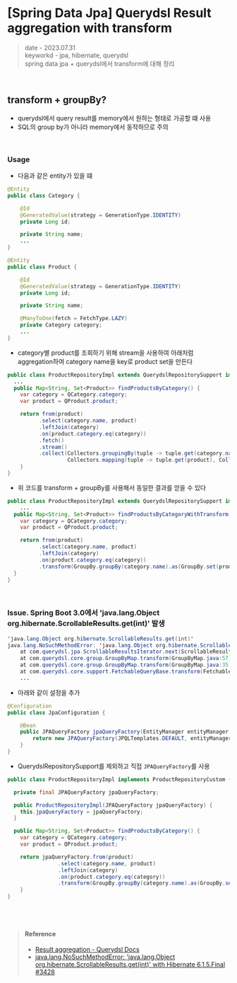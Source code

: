 # [Spring Data Jpa] Querydsl Result aggregation with transform
> date - 2023.07.31  
> keyworkd - jpa, hibernate, querydsl  
> spring data jpa + querydsl에서 transform에 대해 정리  

<br>

## transform + groupBy?
* querydsl에서 query result를 memory에서 원하는 형태로 가공할 떄 사용
* SQL의 group by가 아니라 memory에서 동작하므로 주의

<br>

### Usage
* 다음과 같은 entity가 있을 떄
```java
@Entity
public class Category {

    @Id
    @GeneratedValue(strategy = GenerationType.IDENTITY)
    private Long id;

    private String name;
    ...
}
```
```java
@Entity
public class Product {

    @Id
    @GeneratedValue(strategy = GenerationType.IDENTITY)
    private Long id;

    private String name;

    @ManyToOne(fetch = FetchType.LAZY)
    private Category category;
    ...
}
```

* category별 product를 조회하기 위해 stream을 사용하여 아래처럼 aggregation하여 category name을 key로 product set을 만든다
```java
public class ProductRepositoryImpl extends QuerydslRepositorySupport implements ProductRepositoryCustom {
  ...
  public Map<String, Set<Product>> findProductsByCategory() {
    var category = QCategory.category;
    var product = QProduct.product;

    return from(product)
          .select(category.name, product)
          .leftJoin(category)
          .on(product.category.eq(category))
          .fetch()
          .stream()
          .collect(Collectors.groupingBy(tuple -> tuple.get(category.name),
                   Collectors.mapping(tuple -> tuple.get(product), Collectors.toSet())));
    }
}
```

* 위 코드를 transform + groupBy를 사용해서 동일한 결과를 얻을 수 있다
```java
public class ProductRepositoryImpl extends QuerydslRepositorySupport implements ProductRepositoryCustom {
    ...
  public Map<String, Set<Product>> findProductsByCategoryWithTransform() {
    var category = QCategory.category;
    var product = QProduct.product;

    return from(product)
          .select(category.name, product)
          .leftJoin(category)
          .on(product.category.eq(category))
          .transform(GroupBy.groupBy(category.name).as(GroupBy.set(product)));
  }
}
```

<br>

### Issue. Spring Boot 3.0에서 'java.lang.Object org.hibernate.ScrollableResults.get(int)' 발생
```java
'java.lang.Object org.hibernate.ScrollableResults.get(int)'
java.lang.NoSuchMethodError: 'java.lang.Object org.hibernate.ScrollableResults.get(int)'
	at com.querydsl.jpa.ScrollableResultsIterator.next(ScrollableResultsIterator.java:70)
	at com.querydsl.core.group.GroupByMap.transform(GroupByMap.java:57)
	at com.querydsl.core.group.GroupByMap.transform(GroupByMap.java:35)
	at com.querydsl.core.support.FetchableQueryBase.transform(FetchableQueryBase.java:55)
    ...
```

* 아래와 같이 설정을 추가
```java
@Configuration
public class JpaConfiguration {

    @Bean
    public JPAQueryFactory jpaQueryFactory(EntityManager entityManager) {
        return new JPAQueryFactory(JPQLTemplates.DEFAULT, entityManager);
    }
}
```

* QuerydslRepositorySupport를 제외하고 직접 `JPAQueryFactory`를 사용
```java
public class ProductRepositoryImpl implements ProductRepositoryCustom {

  private final JPAQueryFactory jpaQueryFactory;

  public ProductRepositoryImpl(JPAQueryFactory jpaQueryFactory) {
    this.jpaQueryFactory = jpaQueryFactory;
  }

  public Map<String, Set<Product>> findProductsByCategory() {
    var category = QCategory.category;
    var product = QProduct.product;

    return jpaQueryFactory.from(product)
                .select(category.name, product)
                .leftJoin(category)
                .on(product.category.eq(category))
                .transform(GroupBy.groupBy(category.name).as(GroupBy.set(product)));
    }
}
```

<br><br>

> #### Reference
> * [Result aggregation - Querydsl Docs](http://querydsl.com/static/querydsl/latest/reference/html_single/#d0e2263)
> * [java.lang.NoSuchMethodError: 'java.lang.Object org.hibernate.ScrollableResults.get(int)' with Hibernate 6.1.5.Final #3428](https://github.com/querydsl/querydsl/issues/3428)
